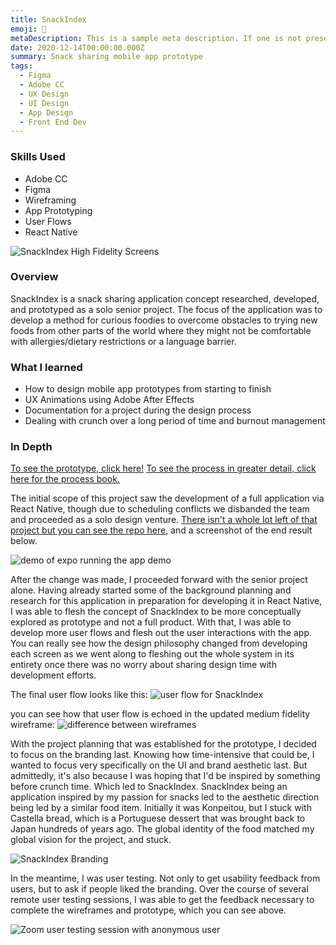 ```yaml
---
title: SnackIndex
emoji: 🍰
metaDescription: This is a sample meta description. If one is not present in your page/project's front matter, the default metadata.desciption will be used instead.
date: 2020-12-14T00:00:00.000Z
summary: Snack sharing mobile app prototype
tags:
  - Figma
  - Adobe CC
  - UX Design
  - UI Design
  - App Design
  - Front End Dev
---
```


### Skills Used
  - Adobe CC
  - Figma
  - Wireframing
  - App Prototyping
  - User Flows
  - React Native

![SnackIndex High Fidelity Screens](/static/img/snackindex-header.jpg)

### Overview

SnackIndex is a snack sharing application concept researched, developed, and prototyped as a solo senior project. The focus of the application was to develop a method for curious foodies to overcome obstacles to trying new foods from other parts of the world where they might not be comfortable with allergies/dietary restrictions or a language barrier.

### What I learned
- How to design mobile app prototypes from starting to finish
- UX Animations using Adobe After Effects
- Documentation for a project during the design process
- Dealing with crunch over a long period of time and burnout management

### In Depth

[To see the prototype, click here!](https://www.figma.com/file/A6dFmsegL0kVUrVGeGxQm5/Snack-Index-Wireframe?node-id=0%3A1)
[To see the process in greater detail, click here for the process book.](https://www.dropbox.com/s/bicw5ht5xsr1rzq/Ren%20Blanding%20Book%20Combined.pdf?dl=0)

The initial scope of this project saw the development of a full application via React Native, though due to scheduling conflicts we disbanded the team and proceeded as a solo design venture. [There isn't a whole lot left of that project but you can see the repo here](https://github.com/rpremi12/SnackIndex/tree/main), and a screenshot of the end result below.

![demo of expo running the app demo](/static/img/expo-screenshot.jpg)

After the change was made, I proceeded forward with the senior project alone. Having already started some of the background planning and research for this application in preparation for developing it in React Native, I was able to flesh the concept of SnackIndex to be more conceptually explored as prototype and not a full product. With that, I was able to develop more user flows and flesh out the user interactions with the app. You can really see how the design philosophy changed from developing each screen as we went along to fleshing out the whole system in its entirety once there was no worry about sharing design time with development efforts.

The final user flow looks like this:
![user flow for SnackIndex](/static/img/Flowchart-snackindex.png)

you can see how that user flow is echoed in the updated medium fidelity wireframe:
![difference between wireframes](/static/img/wireframe-comparison.jpg)

With the project planning that was established for the prototype, I decided to focus on the branding last. Knowing how time-intensive that could be, I wanted to focus very specifically on the UI and brand aesthetic last. But admittedly, it's also because I was hoping that I'd be inspired by something before crunch time. Which led to SnackIndex. SnackIndex being an application inspired by my passion for snacks led to the aesthetic direction being led by a similar food item. Initially it was Konpeitou, but I stuck with Castella bread, which is a Portuguese dessert that was brought back to Japan hundreds of years ago. The global identity of the food matched my global vision for the project, and stuck. 

![SnackIndex Branding](/static/img/snackindex-branding.jpg)

In the meantime, I was user testing. Not only to get usability feedback from users, but to ask if people liked the branding. Over the course of several remote user testing sessions, I was able to get the feedback necessary to complete the wireframes and prototype, which you can see above.

![Zoom user testing session with anonymous user](/static/img/usability-testing-edited.jpg)






